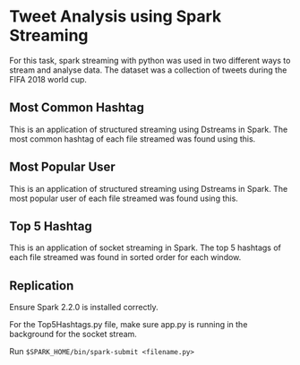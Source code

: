 # Tweet Analysis using Spark Streaming

For this task, spark streaming with python was used in two different ways to stream and analyse data. The dataset was a collection of tweets during the FIFA 2018 world cup. 

## Most Common Hashtag

This is an application of structured streaming using Dstreams in Spark. The most common hashtag of each file streamed was found using this. 

## Most Popular User

This is an application of structured streaming using Dstreams in Spark. The most popular user of each file streamed was found using this. 

## Top 5 Hashtag

This is an application of socket streaming in Spark. The top 5 hashtags of each file streamed was found in sorted order for each window. 


## Replication

Ensure Spark 2.2.0 is installed correctly.

For the Top5Hashtags.py file, make sure app.py is running in the background for the socket stream.

Run `$SPARK_HOME/bin/spark-submit <filename.py>`
